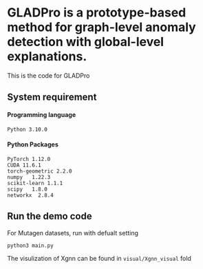 # GLADPro is a prototype-based method for graph-level anomaly detection with global-level explanations.
 
This is the code for GLADPro

## System requirement

#### Programming language
```
Python 3.10.0
```
#### Python Packages
```
PyTorch 1.12.0
CUDA 11.6.1
torch-geometric 2.2.0
numpy   1.22.3
scikit-learn 1.1.1
scipy   1.8.0
networkx  2.8.4
```

## Run the demo code

For Mutagen datasets, run with defualt setting
```
python3 main.py

```
 
The visulization of Xgnn can be found in `visual/Xgnn_visual` fold